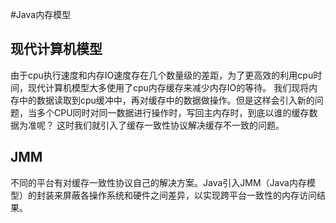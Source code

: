 #Java内存模型
## 现代计算机模型
   由于cpu执行速度和内存IO速度存在几个数量级的差距，为了更高效的利用cpu时间，现代计算机模型大多使用了cpu内存缓存来减少内存IO的等待。
   我们现将内存中的数据读取到cpu缓冲中，再对缓存中的数据做操作。但是这样会引入新的问题，当多个CPU同时对同一数据进行操作时，写回主内存时，到底以谁的缓存数据为准呢？
   这时我们就引入了缓存一致性协议解决缓存不一致的问题。
## JMM
  不同的平台有对缓存一致性协议自己的解决方案。Java引入JMM（Java内存模型）的封装来屏蔽各操作系统和硬件之间差异，以实现跨平台一致性的内存访问结果。